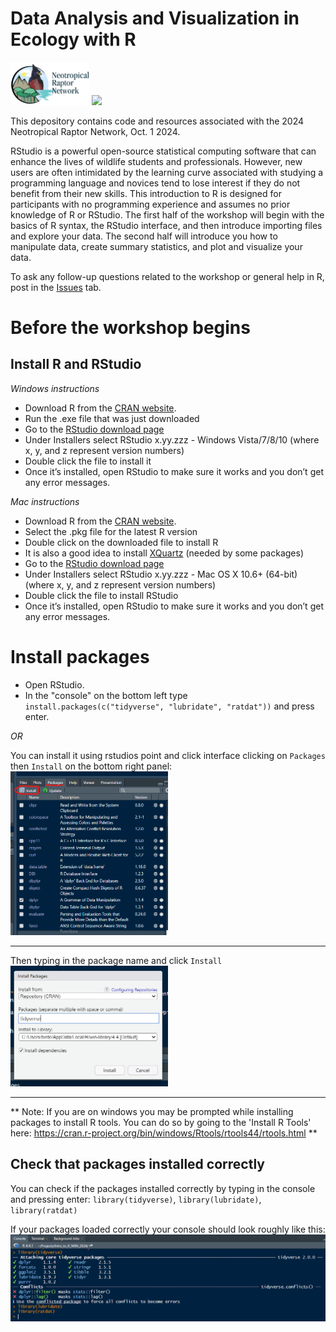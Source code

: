 # Data Analysis and Visualization in Ecology with R

<img src="archive/fig/NRN_logo.png" width="25%"/>
<img src="https://www.rstudio.com/wp-content/uploads/2018/10/RStudio-Logo-Flat.png" width="25%"/>

This depository contains code and resources associated with the 2024 Neotropical Raptor Network, Oct. 1 2024. 

RStudio is a powerful open-source statistical computing software that can enhance the lives of wildlife
students and professionals. However, new users are often intimidated by the learning curve associated
with studying a programming language and novices tend to lose interest if they do not benefit from their new skills. This introduction to R is designed for participants with no programming experience and assumes no prior knowledge of R or RStudio. The first half of the workshop will begin with the basics of R syntax, the RStudio interface, and then introduce importing files and explore your data. 
The second half will introduce you how to manipulate data, create summary statistics, and plot and visualize your data.

To ask any follow-up questions related to the workshop or general help in R, post in the [Issues](https://github.com/birderboone/Intro_to_R-ICTWS-2024/issues) tab.

# Before the workshop begins

## Install R and RStudio

*Windows instructions*

- Download R from the [CRAN website](https://cran.r-project.org/bin/windows/base/).
- Run the .exe file that was just downloaded
- Go to the [RStudio download page](https://posit.co/download/rstudio-desktop/#download)
- Under Installers select RStudio x.yy.zzz - Windows Vista/7/8/10 (where x, y, and z represent version numbers)
- Double click the file to install it
- Once it’s installed, open RStudio to make sure it works and you don’t get any error messages.

*Mac instructions*

- Download R from the [CRAN website](https://cran.r-project.org/bin/macosx/).
- Select the .pkg file for the latest R version
- Double click on the downloaded file to install R
- It is also a good idea to install [XQuartz](https://www.xquartz.org/) (needed by some packages)
- Go to the [RStudio download page](https://posit.co/download/rstudio-desktop/#download)
- Under Installers select RStudio x.yy.zzz - Mac OS X 10.6+ (64-bit) (where x, y, and z represent version numbers)
- Double click the file to install RStudio
- Once it’s installed, open RStudio to make sure it works and you don’t get any error messages.


# Install packages

- Open RStudio. 
- In the "console" on the bottom left type `install.packages(c("tidyverse", "lubridate", "ratdat"))` and press enter.


*OR*  

You can install it using rstudios point and click interface clicking on `Packages` then `Install` on the bottom right panel:  
<img src="archive/fig/install_package.png" width="50%"/>

--------------

Then typing in the package name and click `Install`  
<img src="archive/fig/install_package2.png" width="50%"/>

--------------

** Note: If you are on windows you may be prompted while installing packages to install R tools. You can do so by going to the 'Install R Tools' here:
https://cran.r-project.org/bin/windows/Rtools/rtools44/rtools.html **  

## Check that packages installed correctly

You can check if the packages installed correctly by typing in the console and pressing enter: `library(tidyverse)`, `library(lubridate)`, `library(ratdat)`  

If your packages loaded correctly your console should look roughly like this:
<img src="archive/fig/libary_loaded.png" width="100%"/>


